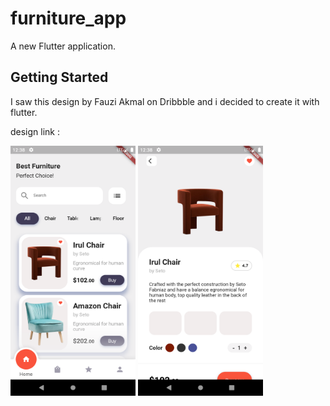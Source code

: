 # furniture_app

A new Flutter application.

## Getting Started

I saw this design by Fauzi Akmal on Dribbble and i decided to create it with flutter.

design link :

<img src ="screenshots/ss1.png" width = "200" height = "400">   <img src ="screenshots/ss2.png" width = "200" height = "400">

